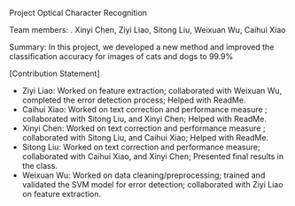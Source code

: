 Project Optical Character Recognition

Team members: . Xinyi Chen, Ziyi Liao, Sitong Liu, Weixuan Wu, Caihui Xiao

Summary: In this project, we developed a new method and improved the classification accuracy for images of cats and dogs to 99.9%

[Contribution Statement] 
 + Ziyi Liao:
  Worked on feature extraction; collaborated with Weixuan Wu, completed the error detection process; Helped with ReadMe.
 + Caihui Xiao:
  Worked on text correction and performance measure ; collaborated with Sitong Liu, and Xinyi Chen; Helped with ReadMe.
 + Xinyi Chen:
  Worked on text correction and performance measure ; collaborated with Sitong Liu, and Caihui Xiao; Helped with ReadMe.
 + Sitong Liu:
  Worked on text correction and performance measure; collaborated with Caihui Xiao, and Xinyi Chen; Presented final results in the class.
 + Weixuan Wu:
  Worked on data cleaning/preprocessing; trained and validated the SVM model for error detection; collaborated with Ziyi Liao on feature extraction. 
